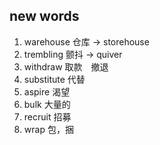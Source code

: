## new words

1. warehouse 仓库 -> storehouse
2. trembling 颤抖 -> quiver
3. withdraw 取款　撤退
4. substitute 代替
5. aspire 渴望
6. bulk 大量的
7. recruit 招募
8. wrap 包，捆
